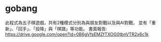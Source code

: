 # gobang
此程式為五子棋遊戲，共有2種模式分別為與朋友對戰以及與AI對戰，
並有「重新」、「回手」、「投降」與「棋譜」等功能。
書面報告: https://drive.google.com/open?id=0B6gVfsEMZfTXOG0tbnVTR2x6c1k
